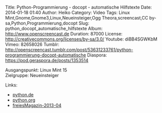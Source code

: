 Title: Python-Programmierung - docopt - automatische Hilfstexte
Date: 2014-01-18 01:40
Author: Heiko
Category: Video
Tags: Linux Mint,Gnome,Gnome3,Linux,Neueinsteiger,Ogg Theora,screencast,CC by-sa,Python,Programmierung,docopt
Slug: python_docopt_automatische_hilfstexte
Album: http://www.openscreencast.de
Duration: 87000
License: http://creativecommons.org/licenses/by-sa/3.0/
Youtube: diBB4SGWKbM
Vimeo: 82658026
Tumblr: http://openscreencast.tumblr.com/post/53631233761/python-programmierung-docopt-automatische
Diaspora: https://pod.geraspora.de/posts/1353514

Ausgangspunkt: Linux Mint 15  
Zielgruppe: Neueinsteiger  

Links:

  * [python.de](http://www.python.de "Link zu Python.de" )
  * [python.org](http://www.python.org "Link zu Python.org" )
  * [freiesMagazin-2013-04](http://www.freiesmagazin.de/freiesMagazin-2013-04 "Link zu freiesmagazin.de" )

